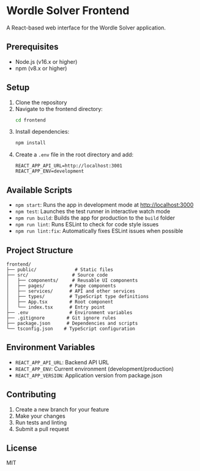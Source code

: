 # Wordle Solver Frontend

A React-based web interface for the Wordle Solver application.

## Prerequisites

- Node.js (v16.x or higher)
- npm (v8.x or higher)

## Setup

1. Clone the repository
2. Navigate to the frontend directory:
   ```bash
   cd frontend
   ```
3. Install dependencies:
   ```bash
   npm install
   ```
4. Create a `.env` file in the root directory and add:
   ```
   REACT_APP_API_URL=http://localhost:3001
   REACT_APP_ENV=development
   ```

## Available Scripts

- `npm start`: Runs the app in development mode at [http://localhost:3000](http://localhost:3000)
- `npm test`: Launches the test runner in interactive watch mode
- `npm run build`: Builds the app for production to the `build` folder
- `npm run lint`: Runs ESLint to check for code style issues
- `npm run lint:fix`: Automatically fixes ESLint issues when possible

## Project Structure

```
frontend/
├── public/              # Static files
├── src/                # Source code
│   ├── components/     # Reusable UI components
│   ├── pages/         # Page components
│   ├── services/      # API and other services
│   ├── types/         # TypeScript type definitions
│   ├── App.tsx        # Root component
│   └── index.tsx      # Entry point
├── .env               # Environment variables
├── .gitignore        # Git ignore rules
├── package.json      # Dependencies and scripts
└── tsconfig.json    # TypeScript configuration
```

## Environment Variables

- `REACT_APP_API_URL`: Backend API URL
- `REACT_APP_ENV`: Current environment (development/production)
- `REACT_APP_VERSION`: Application version from package.json

## Contributing

1. Create a new branch for your feature
2. Make your changes
3. Run tests and linting
4. Submit a pull request

## License

MIT 